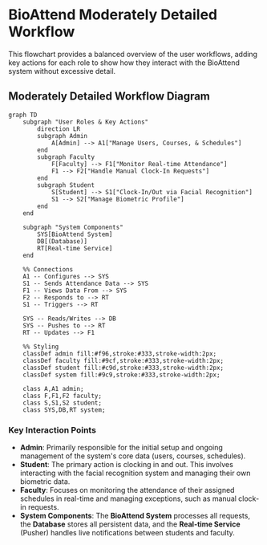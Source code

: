 # BioAttend Moderately Detailed Workflow

This flowchart provides a balanced overview of the user workflows, adding key actions for each role to show how they interact with the BioAttend system without excessive detail.

## Moderately Detailed Workflow Diagram

```mermaid
graph TD
    subgraph "User Roles & Key Actions"
        direction LR
        subgraph Admin
            A[Admin] --> A1["Manage Users, Courses, & Schedules"]
        end
        subgraph Faculty
            F[Faculty] --> F1["Monitor Real-time Attendance"]
            F1 --> F2["Handle Manual Clock-In Requests"]
        end
        subgraph Student
            S[Student] --> S1["Clock-In/Out via Facial Recognition"]
            S1 --> S2["Manage Biometric Profile"]
        end
    end

    subgraph "System Components"
        SYS[BioAttend System]
        DB[(Database)]
        RT[Real-time Service]
    end

    %% Connections
    A1 -- Configures --> SYS
    S1 -- Sends Attendance Data --> SYS
    F1 -- Views Data From --> SYS
    F2 -- Responds to --> RT
    S1 -- Triggers --> RT

    SYS -- Reads/Writes --> DB
    SYS -- Pushes to --> RT
    RT -- Updates --> F1

    %% Styling
    classDef admin fill:#f96,stroke:#333,stroke-width:2px;
    classDef faculty fill:#9cf,stroke:#333,stroke-width:2px;
    classDef student fill:#c9d,stroke:#333,stroke-width:2px;
    classDef system fill:#9c9,stroke:#333,stroke-width:2px;

    class A,A1 admin;
    class F,F1,F2 faculty;
    class S,S1,S2 student;
    class SYS,DB,RT system;
```

### Key Interaction Points

-   **Admin**: Primarily responsible for the initial setup and ongoing management of the system's core data (users, courses, schedules).
-   **Student**: The primary action is clocking in and out. This involves interacting with the facial recognition system and managing their own biometric data.
-   **Faculty**: Focuses on monitoring the attendance of their assigned schedules in real-time and managing exceptions, such as manual clock-in requests.
-   **System Components**: The **BioAttend System** processes all requests, the **Database** stores all persistent data, and the **Real-time Service** (Pusher) handles live notifications between students and faculty.
